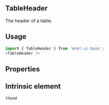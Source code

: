 ## TableHeader
The header of a table.

## Usage

```javascript
import { TableHeader } from 'mnet-ui-base';
<TableHeader />
```

## Properties

  
## Intrinsic element

```
thead
```